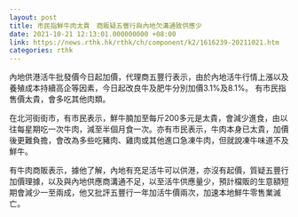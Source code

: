 ```yaml
---
layout: post
title: 市民指鮮牛肉太貴　商販疑五豐行與內地欠溝通致供應少
date: 2021-10-21 12:13:01.000000000 +08:00
link: https://news.rthk.hk/rthk/ch/component/k2/1616239-20211021.htm
categories: rthk
---
```


內地供港活牛批發價今日起加價，代理商五豐行表示，由於內地活牛行情上漲以及養殖成本持續高企等因素，今日起改良牛及肥牛分別加價3.1%及8.1%。 有市民指售價太貴，會多吃其他肉類。

在北河街街市，有市民表示，鮮牛腩加至每斤200多元是太貴，會減少進食，由以往每星期吃一次牛肉，減至半個月食一次。亦有市民表示，牛肉本身已太貴，加價後更難負擔，會改為多些吃豬肉、雞肉或其他進口急凍牛肉，但就說凍牛味道不及鮮牛。

有牛肉商販表示，據他了解，內地有充足活牛可以供港，亦沒有起價，質疑五豐行加價理據，以及與內地供應商溝通不足，以至活牛供應量少，預計檔販的生意額短期會減少一至兩成，他又批評五豐行一年加活牛價兩次，加速本地鮮牛零售業滅亡。
